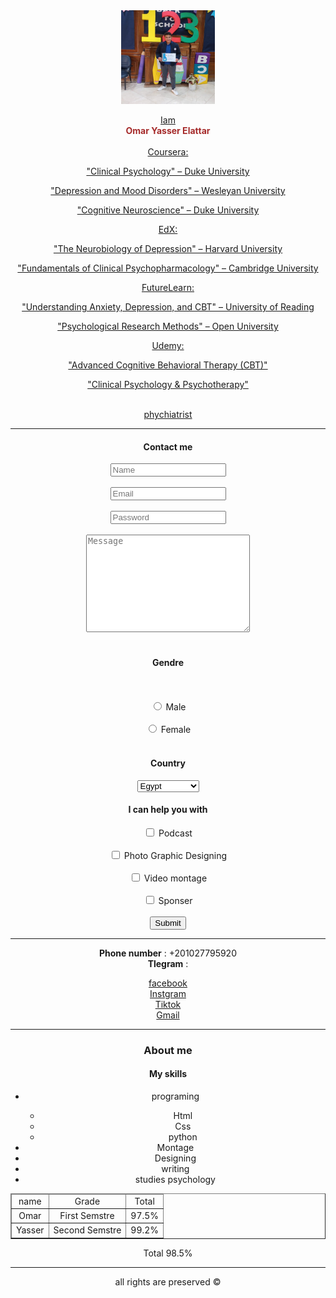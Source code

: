 </style>
    <link rel="stylesheet" href="omar.css">
</head>
<body>
    <!-- 
        semantic elements
        <header>
            <main>
                <section>
     -->
    <header>
               <!-- 
           images
       src = source
       alt = alternative    
        -->
                    <div>
        <img src="./photo.jpg" width="150px" Height="150px"alt="photo"> </div>
        <!-- 
            AUDIO & VIDEO
            <audio src="./     .mp3" type=audio/mpeg controls> </audio>
            <video src="./      .mp4" type=video/mp4 width=" px" height=" px" controls loop autoplay></video>
         -->
       <!--
           b = bold
           u = underline
           i = icalic
           hr = horizontal line
       -->
       <p>
        <div>
        <u>Iam</u> 
        </div>
        <b>
        <span style="color:brown;">
        <div>
        Omar Yasser Elattar
        </div>
        </span>
        </b>
        <br>
        <div>
        <u>
            Coursera:

"Clinical Psychology" – Duke University

"Depression and Mood Disorders" – Wesleyan University

"Cognitive Neuroscience" – Duke University


EdX:

"The Neurobiology of Depression" – Harvard University

"Fundamentals of Clinical Psychopharmacology" – Cambridge University


FutureLearn:

"Understanding Anxiety, Depression, and CBT" – University of Reading

"Psychological Research Methods" – Open University


Udemy:

"Advanced Cognitive Behavioral Therapy (CBT)"

"Clinical Psychology & Psychotherapy"
        </u>
        </div>
        <div></div> <span style="color⚫(0);">
        <b>
        </b>
        <br> 
        <u><div>phychiatrist</div></u>
         <span style="color⚫(0, 0, 0);">
         <hr>
         <main>
            <section id="contact us">
                <!-- 
                    div
                -->
                <body>
                   <div>
                   <h4>Contact me</h4>
                      <!-- 
                    FORM
                    <form>
                    </form>
                 -->
                       <form
                           action="https://formsubmit.co/omarelattar308@gmail.com" method="post">
                 <form action = "https://formsubmit.co/omarelattar308@gmail.com" method = post>
                    <div id = name></div>
                    <input type = text placeholder = Name required>
                    <br><br>
                    <div id = Email></div>
                    <input type = text placeholder = Email required>
                    <br><br>
                    <div id = password></div>
                    <input type = password placeholder = Password required>
                   <br><br>
                   <div id = message></div>
                    <textarea name ="Message" Cols ="30" rows = "10" placeholder="Message" ></textarea>
                    <br>  
                    <body>
                     <p>
                      <h4>
                        Gendre
                      </h4>
                      </p>
                    </body>  
                    <br>
                    <input type = radio name = gendre>
                    <label>Male</label>
                    <br><br>
                    <input type = radio name = gendre >
                    <label>Female</label>
                    <br><br>
                    <body>
                        <body>
                            <p>
                                <h4>Country</h4>
                            </p>
                        </body>
                    <select>
                      <option value = "1" selected >Egypt</option>
                      <option value = "1">Qutar</option>
                      <option value = "1">Suadi Arabia</option>
                      <option value = "1">Morocco</option>
                      </select>
                    <p>
                    <h4>
                        I can help you with
                    </h4>
                    </p>
                    </body>
                    <input type = checkbox name = work >
                    <label>Podcast</label>
                    <br><br>
                    <input type =checkbox name = work >
                    <label>Photo Graphic Designing </label>
                    <br><br>
                    <input type =checkbox name = work >
                    <label>Video montage</label>
                    <br><br>
                    <input type =checkbox name = work >
                    <label>Sponser</label>
                    <br><br>
                    <input type = submit >
             </form>
             <hr>
                   <p><b>Phone number</b> : +201027795920 
                   <br> <b>Tlegram</b> : </p>
                    <a href="https://www.facebook.com/profile.php?id=100051007188187">facebook</a>
                    <br>
                    <a href="https://www.instagram.com/invites/contact/?i=19g9l84b0qlru&utm_content=jk06eyb">Instgram</a>
                    <br>
                    <a href="https://www.tiktok.com/@o_el3attar?is_from_webapp=1&sender_device=pc">Tiktok</a>
                    <br>
                    <a href="mailto:omarelattar308@gmail.com">Gmail</a>
                   </div>
                <hr>
                <body>
                    <section id="About me">
                        <h3>About me</h3>
               <!-- 
                Lists
                ordered lists = ol
                unordered lists = ul
                -->
                <body>
                    <p>
                     <h4>
                        My skills
                     </h4>
                    </p>
                </body>
                <ul>
                    <li>programing</li>
                    <ul>
                    <li>Html</li>
                    <li>Css</li>
                    <li>python</li>
                    </ul>
                    <li>Montage</li>
                    <li>Designing</li>
                    <li>writing</li>
                    <li>studies psychology</li>
                </ul>
                    </section>
           <!-- 
               Table
               Thead
               Tbody
               Tfoot
               tr = table row
               td = table data
               border
            -->
            <table border="1" width = 30%>
                <thead>
                    <tr>
                        <td>name</td>
                        <td>Grade</td>
                        <td>Total</td>
                    </tr>
                </thead>
                <tbody>
                    <tr>
                        <td>
                            Omar
                        </td>
                        <td>First Semstre</td>
                        <td>97.5%</td>
                    </tr>
                    <tr>
                        <td>Yasser</td>
                        <td>Second Semstre</td>
                        <td>99.2%</td>
                    </tr>
                </tbody>
                <tfoot>
                </table>
                    <tr>
                        <td colspan="2">Total</td>
                        <td>98.5%</td>
                    </tr>
                </tfoot>
            </table>
        </main>
        </body>
        <hr>
        <body>
        <footer>
                <p>
                    all rights are preserved &copy;
                </p>
        </footer>
